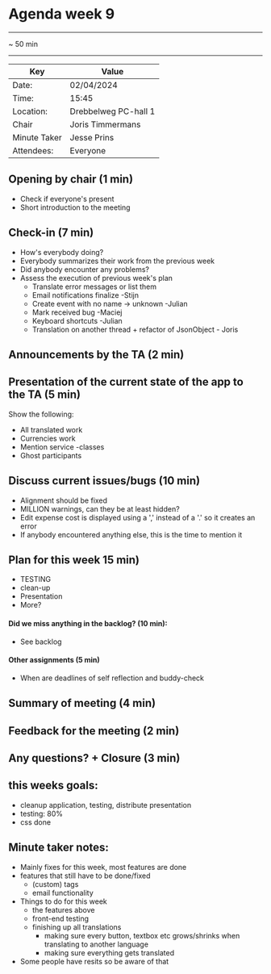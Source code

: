 # Agenda week 9

---

~ 50 min

---
| Key | Value                |
| --- |----------------------|
| Date: | 02/04/2024           |
| Time: | 15:45                |
| Location: | Drebbelweg PC-hall 1 |
| Chair | Joris Timmermans     |
| Minute Taker | Jesse Prins   |
| Attendees: | Everyone        |

## Opening by chair (1 min)
- Check if everyone's present
- Short introduction to the meeting
## Check-in (7 min)
- How's everybody doing?
- Everybody summarizes their work from the previous week
- Did anybody encounter any problems?
- Assess the execution of previous week's plan
    - Translate error messages or list them
    - Email notifications finalize -Stijn
    - Create event with no name -> unknown -Julian
    - Mark received bug -Maciej
    - Keyboard shortcuts -Julian
    - Translation on another thread + refactor of JsonObject - Joris
## Announcements by the TA (2 min)
## Presentation of the current state of the app to the TA (5 min)
Show the following:
- All translated work
- Currencies work
- Mention service -classes
- Ghost participants
## Discuss current issues/bugs (10 min)
- Alignment should be fixed
- MILLION warnings, can they be at least hidden?
- Edit expense cost is displayed using a ',' instead of a '.' so it creates an error
- If anybody encountered anything else, this is the time to mention it
## Plan for this week 15 min)
- TESTING
- clean-up
- Presentation
- More?
#### Did we miss anything in the backlog? (10 min):
- See backlog
#### Other assignments (5 min)
- When are deadlines of self reflection and buddy-check
## Summary of meeting (4 min)

## Feedback for the meeting (2 min)
## Any questions? + Closure (3 min)

## this weeks goals:
- cleanup application, testing, distribute presentation
- testing: 80%
- css done 

## Minute taker notes:
- Mainly fixes for this week, most features are done
- features that still have to be done/fixed
  - (custom) tags
  - email functionality
- Things to do for this week
  - the features above
  - front-end testing
  - finishing up all translations
    - making sure every button, textbox etc grows/shrinks when translating to another language
    - making sure everything gets translated
- Some people have resits so be aware of that